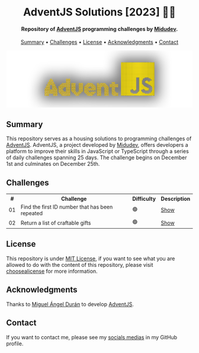 <h1 align="center">
    AdventJS Solutions [2023] 🎅🎄
</h1>

<h4 align="center">
    Repository of <a href="https://adventjs.dev/es" target="_blank">AdventJS<a> programming challenges by <a href="https://www.linkedin.com/in/midudev/" target="_blank">Midudev</a>.
</h4>

<p align="center">
    <a href="#----summary">Summary</a> •
    <a href="#----challenges">Challenges</a> •
    <a href="#----license">License</a> •
    <a href="#----acknowledgments">Acknowledgments</a> •
    <a href="#----contact">Contact</a>
</p>

<p align="center">
    <img src="./.github/adventjs-logo.png" width="625">
</p>

<h2>
    Summary
</h2>
<p>
    This repository serves as a housing solutions to programming challenges of <a href="https://adventjs.dev/es" target="_blank">AdventJS<a>. AdventJS, a project developed by <a href="https://www.linkedin.com/in/midudev/" target="_blank">Midudev</a>, offers developers a platform to improve their skills in JavaScript or TypeScript through a series of daily challenges spanning 25 days. The challenge begins on December 1st and culminates on December 25th.
</p>

<h2>
    Challenges
</h2>
<p>
    <table align="center">
        <tr>
            <th>#</th>
            <th>Challenge</th>
            <th>Difficulty</th>
            <th>Description</th>
        <tr>
        <tr>
            <td>01</td>
            <td>Find the first ID number that has been repeated</td>
            <td>🟢</td>
            <td><a href="./src/01-challenge/README.md">Show</a></td>
        <tr>
        <tr>
            <td>02</td>
            <td>Return a list of craftable gifts</td>
            <td>🟢</td>
            <td><a href="./src/02-challenge/README.md">Show</a></td>
        <tr>
    </table>
</p>

<h2>
    License
</h2>
<p>
    This repository is under <a href="./LICENSE" target="_blank">MIT License</a>, if you want to see what you are allowed to do with the content of this repository, please visit <a href="https://choosealicense.com/licenses/" target="_blank">choosealicense</a> for more information.
</p>

<h2>
    Acknowledgments
</h2>
<p>
    Thanks to <a href="https://www.linkedin.com/in/midudev/" target="_blank">Miguel Ángel Durán</a> to develop <a href="https://adventjs.dev/es" target="_blank">AdventJS<a>.
</p>

<h2>
    Contact
</h1>
<p>
    If you want to contact me, please see my <a href="https://github.com/hozlucas28" target="_blank">socials medias</a> in my GitHub profile.
</p>
